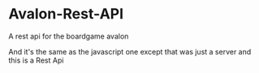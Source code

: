 # Avalon-Rest-API
A rest api for the boardgame avalon

And it's the same as the javascript one except that was just a server and this is a Rest Api
